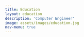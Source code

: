 ```yaml
---
title: Education
layout: education
description: 'Computer Engineer'
image: assets/images/education.jpg
nav-menu: true
---
```

